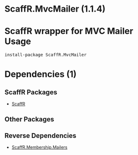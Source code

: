 ﻿ScaffR.MvcMailer (1.1.4)
======
ScaffR wrapper for MVC Mailer
Usage
======
<pre>install-package ScaffR.MvcMailer</pre>
Dependencies (1)
=====

ScaffR Packages
------
* [ScaffR](https://github.com/wcpro/ScaffR/tree/master/src/ScaffR)

Other Packages
------

Reverse Dependencies
-----
* [ScaffR.Membership.Mailers](https://github.com/wcpro/ScaffR/tree/master/src/ScaffR.Membership.Mailers)
